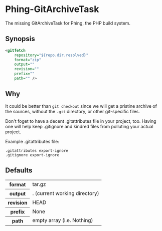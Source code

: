Phing-GitArchiveTask
====================

The missing GitArchiveTask for Phing, the PHP build system.

Synopsis
--------

```xml
<gitfetch
    repository="${repo.dir.resolved}"
    format="zip"
    output=""
    revision=""
    prefix=""
    path="" />
```

Why
---

It could be better than `git checkout` since we will get a pristine
archive of the sources, without the `.git` directory, or other git-specific files.

Don't foget to have a decent .gitattributes file in your project, too.
Having one will help keep .gitignore and kindred files from polluting your
actual project.

Example .gitattributes file:

```
.gitattributes export-ignore
.gitignore export-ignore
```

Defaults
--------

<table>
    <tr>
        <th>format</th>
        <td>tar.gz</td>
    </tr>
    <tr>
        <th>output</th>
        <td>. (current working directory)</td>
    </tr>
    <tr>
        <th>revision</th>
        <td>HEAD</td>
    </tr>
    <tr>
        <th>prefix</th>
        <td>None</td>
    </tr>
    <tr>
        <th>path</th>
        <td>empty array (i.e. Nothing)</td>
    </tr>
</table>

